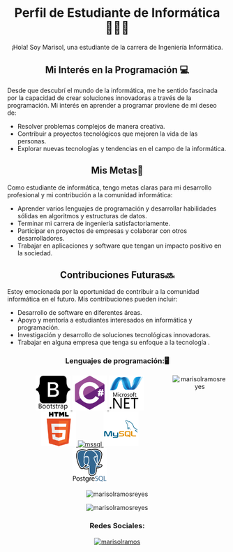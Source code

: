 <div style="text-align: center;">
<h1 align="center">Perfil de Estudiante de Informática 👩🏽‍💻</h1>
<p align="center">¡Hola! Soy Marisol, una estudiante de la carrera de Ingeniería Informática.</p>
<h2 align="center">Mi Interés en la Programación 💻</h2>
        <p align="left">Desde que descubrí el mundo de la informática, me he sentido fascinada por la capacidad de crear soluciones innovadoras a través de la programación. Mi interés en aprender a programar proviene de mi deseo de:</p>
        <ul align="left">
            <li >Resolver problemas complejos de manera creativa.</li>
            <li>Contribuir a proyectos tecnológicos que mejoren la vida de las personas.</li>
            <li>Explorar nuevas tecnologías y tendencias en el campo de la informática.</li>
        </ul>
       <h2 align="center">Mis Metas🌟</h2>
        <p align="left">Como estudiante de informática, tengo metas claras para mi desarrollo profesional y mi contribución a la comunidad informática:</p>
        <ul align="left">
            <li>Aprender varios lenguajes de programación y desarrollar habilidades sólidas en algoritmos y estructuras de datos.</li>
            <li>Terminar mi carrera de ingeniería satisfactoriamente. </li>
            <li>Participar en proyectos de empresas y colaborar con otros desarrolladores.</li>
            <li>Trabajar en aplicaciones y software que tengan un impacto positivo en la sociedad.</li>
        </ul>
        <h2 align="center">Contribuciones Futuras🔜</h2>
        <p align="left">Estoy emocionada por la oportunidad de contribuir a la comunidad informática en el futuro. Mis contribuciones pueden incluir:</p>
        <ul align="left">
            <li>Desarrollo de software en diferentes áreas.</li>
            <li>Apoyo y mentoría a estudiantes interesados en informática y programación.</li>
            <li>Investigación y desarrollo de soluciones tecnológicas innovadoras.</li>
            <li>Trabajar en alguna empresa que tenga su enfoque a la tecnología .</li>
        </ul>

<h3 align="center"></h3>
<h3 align="center"> Lenguajes de programación:🖥️</h3>
<div style="display: flex; ">
    <div align="center" style="width: 500px; height: 150x;">
        <a href="https://getbootstrap.com" target="_blank" rel="noreferrer"> 
            <img src="https://raw.githubusercontent.com/devicons/devicon/master/icons/bootstrap/bootstrap-plain-wordmark.svg" alt="bootstrap" width="80" height="80"/> 
        </a> 
        <a href="https://www.w3schools.com/cs/" target="_blank" rel="noreferrer"> 
            <img src="https://raw.githubusercontent.com/devicons/devicon/master/icons/csharp/csharp-original.svg" alt="csharp" width="80" height="80"/> 
        </a>
        <a href="https://dotnet.microsoft.com/" target="_blank" rel="noreferrer"> 
            <img src="https://raw.githubusercontent.com/devicons/devicon/master/icons/dot-net/dot-net-original-wordmark.svg" alt="dotnet" width="80" height="80"/> 
        </a><br>
        <a href="https://www.w3.org/html/" target="_blank" rel="noreferrer"> 
            <img src="https://raw.githubusercontent.com/devicons/devicon/master/icons/html5/html5-original-wordmark.svg" alt="html5" width="80" height="80"/> 
        </a>
        <a href="https://www.microsoft.com/en-us/sql-server" target="_blank" rel="noreferrer"> 
            <img src="https://www.svgrepo.com/show/303229/microsoft-sql-server-logo.svg" alt="mssql" width="80" height="80"/> 
        </a> 
        <a href="https://www.mysql.com/" target="_blank" rel="noreferrer"> 
            <img src="https://raw.githubusercontent.com/devicons/devicon/master/icons/mysql/mysql-original-wordmark.svg" alt="mysql" width="80" height="80"/> 
        </a><br> 
        <a href="https://www.postgresql.org" target="_blank" rel="noreferrer"> 
            <img src="https://raw.githubusercontent.com/devicons/devicon/master/icons/postgresql/postgresql-original-wordmark.svg" alt="postgresql" width="80" height="80"/> 
        </a> 
    </div>
    <div>
    <img style="width: 500px; height: 150x;" src="https://github-readme-stats.vercel.app/api/top-langs?username=marisolramosreyes&show_icons=true&locale=en&layout=compact" alt="marisolramosreyes" />
    </div>
</div>

<p><img src="https://github-readme-stats.vercel.app/api?username=marisolramosreyes&show_icons=true&locale=en" alt="marisolramosreyes" /></p>

<p><img src="https://github-readme-streak-stats.herokuapp.com/?user=marisolramosreyes&" alt="marisolramosreyes" /></p>
<h3 >Redes Sociales:</h3>
    <p>
        <a href="https://fb.com/marisolramos" target="blank"><img align="center" src="https://raw.githubusercontent.com/rahuldkjain/github-profile-readme-generator/master/src/images/icons/Social/facebook.svg" alt="marisolramos" height="30" width="40" />
        </a>
    </p>



